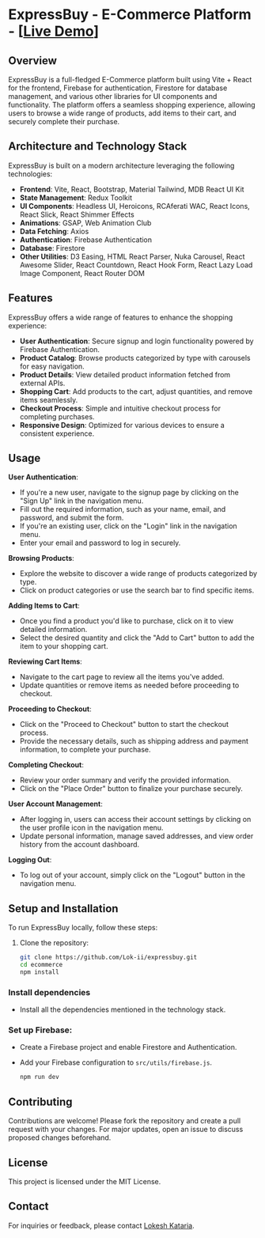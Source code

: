 # ExpressBuy - E-Commerce Platform - [<a href="https://express-buy-umber.vercel.app/" >Live Demo</a>]

## Overview
ExpressBuy is a full-fledged E-Commerce platform built using Vite + React for the frontend, Firebase for authentication, Firestore for database management, and various other libraries for UI components and functionality. The platform offers a seamless shopping experience, allowing users to browse a wide range of products, add items to their cart, and securely complete their purchase.

## Architecture and Technology Stack
ExpressBuy is built on a modern architecture leveraging the following technologies:
- **Frontend**: Vite, React, Bootstrap, Material Tailwind, MDB React UI Kit
- **State Management**: Redux Toolkit
- **UI Components**: Headless UI, Heroicons, RCAferati WAC, React Icons, React Slick, React Shimmer Effects
- **Animations**: GSAP, Web Animation Club
- **Data Fetching**: Axios
- **Authentication**: Firebase Authentication
- **Database**: Firestore
- **Other Utilities**: D3 Easing, HTML React Parser, Nuka Carousel, React Awesome Slider, React Countdown, React Hook Form, React Lazy Load Image Component, React Router DOM

## Features
ExpressBuy offers a wide range of features to enhance the shopping experience:
- **User Authentication**: Secure signup and login functionality powered by Firebase Authentication.
- **Product Catalog**: Browse products categorized by type with carousels for easy navigation.
- **Product Details**: View detailed product information fetched from external APIs.
- **Shopping Cart**: Add products to the cart, adjust quantities, and remove items seamlessly.
- **Checkout Process**: Simple and intuitive checkout process for completing purchases.
- **Responsive Design**: Optimized for various devices to ensure a consistent experience.

## Usage
**User Authentication**:
- If you're a new user, navigate to the signup page by clicking on the "Sign Up" link in the navigation menu.
- Fill out the required information, such as your name, email, and password, and submit the form.
- If you're an existing user, click on the "Login" link in the navigation menu.
- Enter your email and password to log in securely.

**Browsing Products**:
- Explore the website to discover a wide range of products categorized by type.
- Click on product categories or use the search bar to find specific items.

**Adding Items to Cart**:
- Once you find a product you'd like to purchase, click on it to view detailed information.
- Select the desired quantity and click the "Add to Cart" button to add the item to your shopping cart.

**Reviewing Cart Items**:
- Navigate to the cart page to review all the items you've added.
- Update quantities or remove items as needed before proceeding to checkout.

**Proceeding to Checkout**:
- Click on the "Proceed to Checkout" button to start the checkout process.
- Provide the necessary details, such as shipping address and payment information, to complete your purchase.

**Completing Checkout**:
- Review your order summary and verify the provided information.
- Click on the "Place Order" button to finalize your purchase securely.

**User Account Management**:
- After logging in, users can access their account settings by clicking on the user profile icon in the navigation menu.
- Update personal information, manage saved addresses, and view order history from the account dashboard.

**Logging Out**:
- To log out of your account, simply click on the "Logout" button in the navigation menu.

## Setup and Installation
To run ExpressBuy locally, follow these steps:
1. Clone the repository:
   ```bash
   git clone https://github.com/Lok-ii/expressbuy.git
   cd ecommerce
   npm install
### Install dependencies
  - Install all the dependencies mentioned in the technology stack.
### Set up Firebase:
- Create a Firebase project and enable Firestore and Authentication.
- Add your Firebase configuration to `src/utils/firebase.js`.

  ```bash
  npm run dev

## Contributing
Contributions are welcome! Please fork the repository and create a pull request with your changes. For major updates, open an issue to discuss proposed changes beforehand.

## License
This project is licensed under the MIT License.

## Contact
For inquiries or feedback, please contact <a href="" mailto="lokeshkataria.work@gmail.com">Lokesh Kataria</a>.

